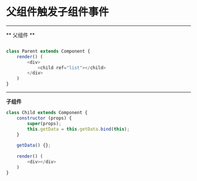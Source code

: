 # 父组件触发子组件事件


<hr/>

** 父组件 **

```js

class Parent extends Component {
    render() (
        <div>
            <child ref="list"></child>
        </div>
    )
}
```

<hr/>

**子组件**

```js
class Child extends Component {
    constructor (props) {
        super(props);
        this.getData = this.getData.bind(this);
    }
    
    getData() {};
    
    render() (
        <div></div>
    )
}
```

